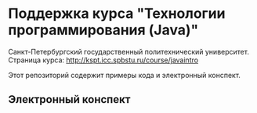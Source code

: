 # Поддержка курса "Технологии программирования (Java)"

Санкт-Петербургский государственный политехнический университет. Страница курса: http://kspt.icc.spbstu.ru/course/javaintro

Этот репозиторий содержит примеры кода и электронный конспект.

## Электронный конспект
